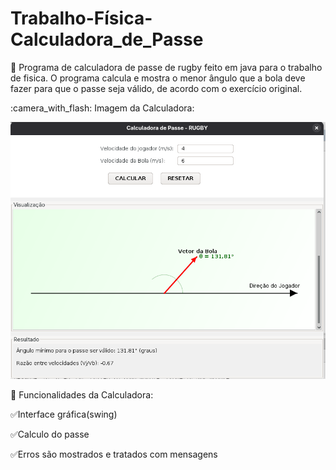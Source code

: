 # Trabalho-Física-Calculadora_de_Passe

:memo: Programa de calculadora de passe de rugby feito em java para o trabalho de fisica. O programa calcula e mostra o menor ângulo que a bola deve fazer para que o passe seja válido, de acordo com o exercício original.


:camera_with_flash: Imagem da Calculadora:

![Imagem da Calculadora](calculadora.png)

:wrench: Funcionalidades da Calculadora:

  :white_check_mark:Interface gráfica(swing)

  :white_check_mark:Calculo do passe

  :white_check_mark:Erros são mostrados e tratados com mensagens
